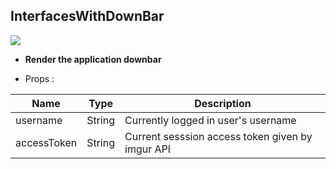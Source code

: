 ## InterfacesWithDownBar

![](https://i.ibb.co/mqY7vzL/Screenshot-from-2020-10-24-17-10-37.png)

- **Render the application downbar**

- Props :

| Name  | Type  | Description
|---|---|---|
| username  | String  | Currently logged in user's username  |
|  accessToken | String  | Current sesssion access token given by imgur API  |
